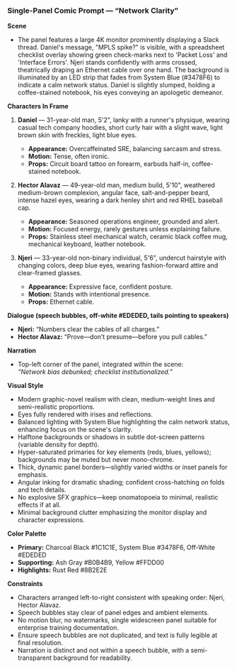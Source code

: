 ### Single-Panel Comic Prompt — “Network Clarity”

**Scene**

- The panel features a large 4K monitor prominently displaying a Slack thread. Daniel's message, "MPLS spike?" is visible, with a spreadsheet checklist overlay showing green check-marks next to 'Packet Loss' and 'Interface Errors'. Njeri stands confidently with arms crossed, theatrically draping an Ethernet cable over one hand. The background is illuminated by an LED strip that fades from System Blue (#3478F6) to indicate a calm network status. Daniel is slightly slumped, holding a coffee-stained notebook, his eyes conveying an apologetic demeanor.

**Characters In Frame**

1. **Daniel** — 31-year-old man, 5'2", lanky with a runner's physique, wearing casual tech company hoodies, short curly hair with a slight wave, light brown skin with freckles, light blue eyes.

   - **Appearance:** Overcaffeinated SRE, balancing sarcasm and stress.
   - **Motion:** Tense, often ironic.
   - **Props:** Circuit board tattoo on forearm, earbuds half-in, coffee-stained notebook.

2. **Hector Alavaz** — 49-year-old man, medium build, 5'10", weathered medium-brown complexion, angular face, salt-and-pepper beard, intense hazel eyes, wearing a dark henley shirt and red RHEL baseball cap.

   - **Appearance:** Seasoned operations engineer, grounded and alert.
   - **Motion:** Focused energy, rarely gestures unless explaining failure.
   - **Props:** Stainless steel mechanical watch, ceramic black coffee mug, mechanical keyboard, leather notebook.

3. **Njeri** — 33-year-old non-binary individual, 5'6", undercut hairstyle with changing colors, deep blue eyes, wearing fashion-forward attire and clear-framed glasses.

   - **Appearance:** Expressive face, confident posture.
   - **Motion:** Stands with intentional presence.
   - **Props:** Ethernet cable.

**Dialogue (speech bubbles, off-white #EDEDED, tails pointing to speakers)**

- **Njeri:** “Numbers clear the cables of all charges.”
- **Hector Alavaz:** “Prove—don’t presume—before you pull cables.”

**Narration**

- Top-left corner of the panel, integrated within the scene:\
  *“Network bias debunked; checklist institutionalized.”*

**Visual Style**

- Modern graphic-novel realism with clean, medium-weight lines and semi-realistic proportions.
- Eyes fully rendered with irises and reflections.
- Balanced lighting with System Blue highlighting the calm network status, enhancing focus on the scene's clarity.
- Halftone backgrounds or shadows in subtle dot-screen patterns (variable density for depth).
- Hyper-saturated primaries for key elements (reds, blues, yellows); backgrounds may be muted but never mono-chrome.
- Thick, dynamic panel borders—slightly varied widths or inset panels for emphasis.
- Angular inking for dramatic shading; confident cross-hatching on folds and tech details.
- No explosive SFX graphics—keep onomatopoeia to minimal, realistic effects if at all.
- Minimal background clutter emphasizing the monitor display and character expressions.

**Color Palette**

- **Primary:** Charcoal Black #1C1C1E, System Blue #3478F6, Off-White #EDEDED
- **Supporting:** Ash Gray #B0B4B9, Yellow #FFDD00
- **Highlights:** Rust Red #8B2E2E

**Constraints**

- Characters arranged left-to-right consistent with speaking order: Njeri, Hector Alavaz.
- Speech bubbles stay clear of panel edges and ambient elements.
- No motion blur, no watermarks, single widescreen panel suitable for enterprise training documentation.
- Ensure speech bubbles are not duplicated, and text is fully legible at final resolution.
- Narration is distinct and not within a speech bubble, with a semi-transparent background for readability.
